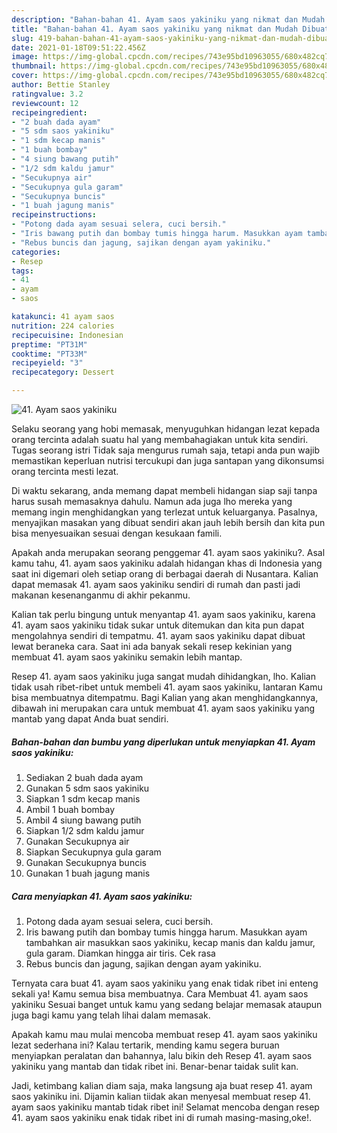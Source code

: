 ```yaml
---
description: "Bahan-bahan 41. Ayam saos yakiniku yang nikmat dan Mudah Dibuat"
title: "Bahan-bahan 41. Ayam saos yakiniku yang nikmat dan Mudah Dibuat"
slug: 419-bahan-bahan-41-ayam-saos-yakiniku-yang-nikmat-dan-mudah-dibuat
date: 2021-01-18T09:51:22.456Z
image: https://img-global.cpcdn.com/recipes/743e95bd10963055/680x482cq70/41-ayam-saos-yakiniku-foto-resep-utama.jpg
thumbnail: https://img-global.cpcdn.com/recipes/743e95bd10963055/680x482cq70/41-ayam-saos-yakiniku-foto-resep-utama.jpg
cover: https://img-global.cpcdn.com/recipes/743e95bd10963055/680x482cq70/41-ayam-saos-yakiniku-foto-resep-utama.jpg
author: Bettie Stanley
ratingvalue: 3.2
reviewcount: 12
recipeingredient:
- "2 buah dada ayam"
- "5 sdm saos yakiniku"
- "1 sdm kecap manis"
- "1 buah bombay"
- "4 siung bawang putih"
- "1/2 sdm kaldu jamur"
- "Secukupnya air"
- "Secukupnya gula garam"
- "Secukupnya buncis"
- "1 buah jagung manis"
recipeinstructions:
- "Potong dada ayam sesuai selera, cuci bersih."
- "Iris bawang putih dan bombay tumis hingga harum. Masukkan ayam tambahkan air masukkan saos yakiniku, kecap manis dan kaldu jamur, gula garam. Diamkan hingga air tiris. Cek rasa"
- "Rebus buncis dan jagung, sajikan dengan ayam yakiniku."
categories:
- Resep
tags:
- 41
- ayam
- saos

katakunci: 41 ayam saos 
nutrition: 224 calories
recipecuisine: Indonesian
preptime: "PT31M"
cooktime: "PT33M"
recipeyield: "3"
recipecategory: Dessert

---
```



![41. Ayam saos yakiniku](https://img-global.cpcdn.com/recipes/743e95bd10963055/680x482cq70/41-ayam-saos-yakiniku-foto-resep-utama.jpg)

Selaku seorang yang hobi memasak, menyuguhkan hidangan lezat kepada orang tercinta adalah suatu hal yang membahagiakan untuk kita sendiri. Tugas seorang istri Tidak saja mengurus rumah saja, tetapi anda pun wajib memastikan keperluan nutrisi tercukupi dan juga santapan yang dikonsumsi orang tercinta mesti lezat.

Di waktu  sekarang, anda memang dapat membeli hidangan siap saji tanpa harus susah memasaknya dahulu. Namun ada juga lho mereka yang memang ingin menghidangkan yang terlezat untuk keluarganya. Pasalnya, menyajikan masakan yang dibuat sendiri akan jauh lebih bersih dan kita pun bisa menyesuaikan sesuai dengan kesukaan famili. 



Apakah anda merupakan seorang penggemar 41. ayam saos yakiniku?. Asal kamu tahu, 41. ayam saos yakiniku adalah hidangan khas di Indonesia yang saat ini digemari oleh setiap orang di berbagai daerah di Nusantara. Kalian dapat memasak 41. ayam saos yakiniku sendiri di rumah dan pasti jadi makanan kesenanganmu di akhir pekanmu.

Kalian tak perlu bingung untuk menyantap 41. ayam saos yakiniku, karena 41. ayam saos yakiniku tidak sukar untuk ditemukan dan kita pun dapat mengolahnya sendiri di tempatmu. 41. ayam saos yakiniku dapat dibuat lewat beraneka cara. Saat ini ada banyak sekali resep kekinian yang membuat 41. ayam saos yakiniku semakin lebih mantap.

Resep 41. ayam saos yakiniku juga sangat mudah dihidangkan, lho. Kalian tidak usah ribet-ribet untuk membeli 41. ayam saos yakiniku, lantaran Kamu bisa membuatnya ditempatmu. Bagi Kalian yang akan menghidangkannya, dibawah ini merupakan cara untuk membuat 41. ayam saos yakiniku yang mantab yang dapat Anda buat sendiri.

<!--inarticleads1-->

##### Bahan-bahan dan bumbu yang diperlukan untuk menyiapkan 41. Ayam saos yakiniku:

1. Sediakan 2 buah dada ayam
1. Gunakan 5 sdm saos yakiniku
1. Siapkan 1 sdm kecap manis
1. Ambil 1 buah bombay
1. Ambil 4 siung bawang putih
1. Siapkan 1/2 sdm kaldu jamur
1. Gunakan Secukupnya air
1. Siapkan Secukupnya gula garam
1. Gunakan Secukupnya buncis
1. Gunakan 1 buah jagung manis




<!--inarticleads2-->

##### Cara menyiapkan 41. Ayam saos yakiniku:

1. Potong dada ayam sesuai selera, cuci bersih.
1. Iris bawang putih dan bombay tumis hingga harum. Masukkan ayam tambahkan air masukkan saos yakiniku, kecap manis dan kaldu jamur, gula garam. Diamkan hingga air tiris. Cek rasa
1. Rebus buncis dan jagung, sajikan dengan ayam yakiniku.




Ternyata cara buat 41. ayam saos yakiniku yang enak tidak ribet ini enteng sekali ya! Kamu semua bisa membuatnya. Cara Membuat 41. ayam saos yakiniku Sesuai banget untuk kamu yang sedang belajar memasak ataupun juga bagi kamu yang telah lihai dalam memasak.

Apakah kamu mau mulai mencoba membuat resep 41. ayam saos yakiniku lezat sederhana ini? Kalau tertarik, mending kamu segera buruan menyiapkan peralatan dan bahannya, lalu bikin deh Resep 41. ayam saos yakiniku yang mantab dan tidak ribet ini. Benar-benar taidak sulit kan. 

Jadi, ketimbang kalian diam saja, maka langsung aja buat resep 41. ayam saos yakiniku ini. Dijamin kalian tiidak akan menyesal membuat resep 41. ayam saos yakiniku mantab tidak ribet ini! Selamat mencoba dengan resep 41. ayam saos yakiniku enak tidak ribet ini di rumah masing-masing,oke!.

